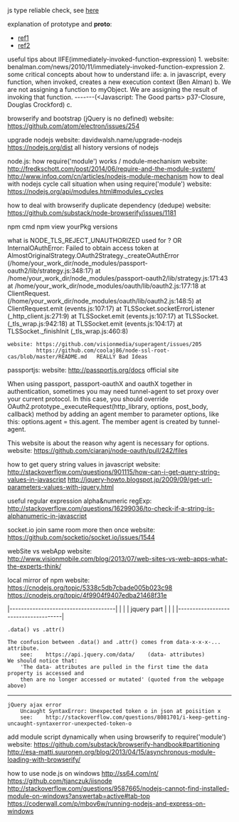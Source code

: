 js type reliable check, see [here](toddmotto.com/understanding-javascript-type-and-reliable-type-checking)  

explanation of prototype and __proto__:
* [ref1](stackoverflow.com/questions/9959727/proto-vs-prototype-in-javascript)
* [ref2](dmitrysoshnikov.com/ecmascript/javascript-the-core)





useful tips about IIFE(immediately-invoked-function-expression)
	1. website: benalman.com/news/2010/11/immediately-invoked-function-expression
	2. some critical concepts about how to understand iife:
		a. in javascript, every function, when invoked, creates a new execution context (Ben Alman)
		b. We are not assigning a function to myObject. We are assigning the result of invoking that function. 
							-------(<Javascript: The Good parts> p37-Closure, Douglas Crockford)
		c. 





browserify and bootstrap (jQuery is no defined)
    website: https://github.com/atom/electron/issues/254






upgrade nodejs
	website: davidwalsh.name/upgrade-nodejs
			 https://nodejs.org/dist			all history versions of nodejs




node.js: how require('module') works / module-mechanism
    website: http://fredkschott.com/post/2014/06/require-and-the-module-system/
             http://www.infoq.com/cn/articles/nodejs-module-mechanism
         how to deal with nodejs cycle call situation when using require('module')
    website: https://nodejs.org/api/modules.html#modules_cycles 




how to deal with browserify duplicate dependency (dedupe)
    website: https://github.com/substack/node-browserify/issues/1181




npm cmd
    npm view yourPkg versions



what is NODE_TLS_REJECT_UNAUTHORIZED used for ?
OR
InternalOAuthError: Failed to obtain access token
    at AlmostOriginalStrategy.OAuth2Strategy._createOAuthError (/home/your_work_dir/node_modules/passport-oauth2/lib/strategy.js:348:17)
    at /home/your_work_dir/node_modules/passport-oauth2/lib/strategy.js:171:43
    at /home/your_work_dir/node_modules/oauth/lib/oauth2.js:177:18
    at ClientRequest.<anonymous> (/home/your_work_dir/node_modules/oauth/lib/oauth2.js:148:5)
    at ClientRequest.emit (events.js:107:17)
    at TLSSocket.socketErrorListener (_http_client.js:271:9)
    at TLSSocket.emit (events.js:107:17)
    at TLSSocket.<anonymous> (_tls_wrap.js:942:18)
    at TLSSocket.emit (events.js:104:17)
    at TLSSocket._finishInit (_tls_wrap.js:460:8)

    website: https://github.com/visionmedia/superagent/issues/205
             https://github.com/coolaj86/node-ssl-root-cas/blob/master/README.md   REALLY Bad Ideas




passportjs:
    website: http://passportjs.org/docs         official site




When using passport, passport-oauthX and oauthX together in authentication, sometimes you may need
tunnel-agent to set proxy over your current protocol. In this case, you should override
OAuth2.prototype._executeRequest(http_library, options, post_body, callback) method by adding an agent
member to parameter options, like this: options.agent = this.agent. The member agent is created by
tunnel-agent.



This website is about the reason why agent is necessary for options.
    website: https://github.com/ciaranj/node-oauth/pull/242/files






how to get query string values in javascript
    website: http://stackoverflow.com/questions/901115/how-can-i-get-query-string-values-in-javascript
             http://jquery-howto.blogspot.jp/2009/09/get-url-parameters-values-with-jquery.html





useful regular expression
    alpha&numeric regExp:   http://stackoverflow.com/questions/16299036/to-check-if-a-string-is-alphanumeric-in-javascript



socket.io join same room more then once
    website:  https://github.com/socketio/socket.io/issues/1544





webSite vs webApp
    website:  http://www.visionmobile.com/blog/2013/07/web-sites-vs-web-apps-what-the-experts-think/



local mirror of npm
    website:  https://cnodejs.org/topic/5338c5db7cbade005b023c98
              https://cnodejs.org/topic/4f9904f9407edba21468f31e




|-------------------------------------|
|                                     |
|            jquery part              |
|                                     |
|-------------------------------------|

    .data() vs .attr()

    The confusion between .data() and .attr() comes from data-x-x-x-... attribute.
        see:    https://api.jquery.com/data/    (data- attributes)
    We should notice that: 
        'The data- attributes are pulled in the first time the data property is accessed and 
        then are no longer accessed or mutated' (quoted from the webpage above)

---------------------------------------

    jQuery ajax error
        Uncaught SyntaxError: Unexpected token o in json at poisition x
        see:    http://stackoverflow.com/questions/8081701/i-keep-getting-uncaught-syntaxerror-unexpected-token-o






add module script dynamically when using browserify to require('module')
    website:    https://github.com/substack/browserify-handbook#partitioning
          http://esa-matti.suuronen.org/blog/2013/04/15/asynchronous-module-loading-with-browserify/




how to use node.js on windows
    http://ss64.com/nt/
    https://github.com/tjanczuk/iisnode
    http://stackoverflow.com/questions/9587665/nodejs-cannot-find-installed-module-on-windows?answertab=active#tab-top
    https://coderwall.com/p/mbov6w/running-nodejs-and-express-on-windows
